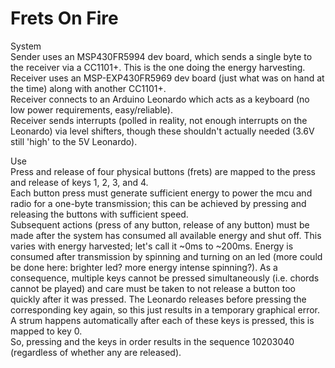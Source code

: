 # Frets On Fire

System\
Sender uses an MSP430FR5994 dev board, which sends a single byte to the receiver via a CC1101+. This is the one doing the energy harvesting.\
Receiver uses an MSP-EXP430FR5969 dev board (just what was on hand at the time) along with another CC1101+.\
Receiver connects to an Arduino Leonardo which acts as a keyboard (no low power requirements, easy/reliable).\
Receiver sends interrupts (polled in reality, not enough interrupts on the Leonardo) via level shifters, though these shouldn't actually needed (3.6V still 'high' to the 5V Leonardo).

Use\
Press and release of four physical buttons (frets) are mapped to the press and release of keys 1, 2, 3, and 4.\
Each button press must generate sufficient energy to power the mcu and radio for a one-byte transmission; this can be achieved by pressing and releasing the buttons with sufficient speed.\
Subsequent actions (press of any button, release of any button) must be made after the system has consumed all available energy and shut off. This varies with energy harvested; let's call it ~0ms to ~200ms. Energy is consumed after transmission by spinning and turning on an led (more could be done here: brighter led? more energy intense spinning?). As a consequence, multiple keys cannot be pressed simultaneously (i.e. chords cannot be played) and care must be taken to not release a button too quickly after it was pressed. The Leonardo releases before pressing the corresponding key again, so this just results in a temporary graphical error.\
A strum happens automatically after each of these keys is pressed, this is mapped to key 0.\
So, pressing and the keys in order results in the sequence 10203040 (regardless of whether any are released).
